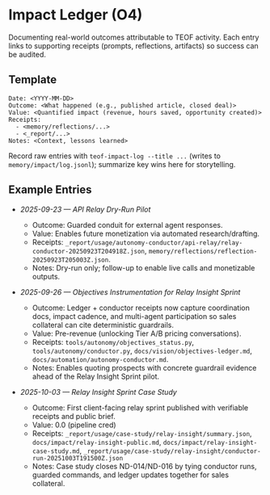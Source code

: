 # Impact Ledger (O4)

Documenting real-world outcomes attributable to TEOF activity. Each entry links
to supporting receipts (prompts, reflections, artifacts) so success can be
audited.

## Template
```
Date: <YYYY-MM-DD>
Outcome: <What happened (e.g., published article, closed deal)>
Value: <Quantified impact (revenue, hours saved, opportunity created)>
Receipts:
  - <memory/reflections/...>
  - <_report/...>
Notes: <Context, lessons learned>
```

Record raw entries with `teof-impact-log --title ...` (writes to
`memory/impact/log.jsonl`); summarize key wins here for storytelling.

## Example Entries

- *2025-09-23 — API Relay Dry-Run Pilot*
  - Outcome: Guarded conduit for external agent responses.
  - Value: Enables future monetization via automated research/drafting.
  - Receipts: `_report/usage/autonomy-conductor/api-relay/relay-conductor-20250923T204918Z.json`, `memory/reflections/reflection-20250923T205003Z.json`.
  - Notes: Dry-run only; follow-up to enable live calls and monetizable outputs.
- *2025-09-26 — Objectives Instrumentation for Relay Insight Sprint*
  - Outcome: Ledger + conductor receipts now capture coordination docs, impact cadence, and multi-agent participation so sales collateral can cite deterministic guardrails.
  - Value: Pre-revenue (unlocking Tier A/B pricing conversations).
  - Receipts: `tools/autonomy/objectives_status.py`, `tools/autonomy/conductor.py`, `docs/vision/objectives-ledger.md`, `docs/automation/autonomy-conductor.md`.
  - Notes: Enables quoting prospects with concrete guardrail evidence ahead of the Relay Insight Sprint pilot.

- *2025-10-03 — Relay Insight Sprint Case Study*
  - Outcome: First client-facing relay sprint published with verifiable receipts and public brief.
  - Value: 0.0 (pipeline cred)
  - Receipts: `_report/usage/case-study/relay-insight/summary.json`, `docs/impact/relay-insight-public.md`, `docs/impact/relay-insight-case-study.md`, `_report/usage/case-study/relay-insight/conductor-run-20251003T191500Z.json`
  - Notes: Case study closes ND-014/ND-016 by tying conductor runs, guarded commands, and ledger updates together for sales collateral.
